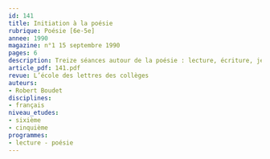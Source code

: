 ```yaml
---
id: 141
title: Initiation à la poésie 
rubrique: Poésie [6e-5e]
annee: 1990
magazine: n°1 15 septembre 1990
pages: 6
description: Treize séances autour de la poésie : lecture, écriture, jeu théâtral, etc.
article_pdf: 141.pdf
revue: L’école des lettres des collèges
auteurs:
- Robert Boudet
disciplines:
- français
niveau_etudes:
- sixième
- cinquième
programmes:
- lecture - poésie
---
```

